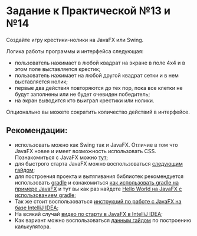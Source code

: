 # Задание к Практической №13 и №14

Создайте игру крестики-нолики на JavaFX или Swing.

Логика работы программы и интерфейса следующая:
- пользователь нажимает в любой квадрат на экране в поле 4х4 и в этом поле выставляется крестик;
- пользователь нажимает на любой другой квадрат сетки и в нем выставляется нолик;
- первые два действия повторяются до тех пор, пока все клетки не будут заполнены или не будет очевиден победитель; 
- на экран выводится кто выиграл крестики или нолики.

Опционально вы можете сократить количество действий в интерфейсе.

## Рекомендации:
- использовать можно как Swing так и JavaFX. Отличие в том что JavaFX новее и имеет возможность использовать CSS. Познакомиться с JavaFX можно [тут](https://metanit.com/java/javafx/1.1.php);
- для быстрого старта JavaFX можно воспользоваться [следующим гайдом](https://metanit.com/java/javafx/1.2.php);
- для построения проекта и вытягивания библиотек рекомендуется использовать [gradle](https://ru.wikipedia.org/wiki/Gradle) и ознакомиться [как использовать gradle на примере JavaFX](https://habr.com/ru/post/474292/) и тут вы как раз найдете [Hello World на JavaFX с использованием gradle](https://github.com/openjfx/samples/tree/master/HelloFX/Gradle);
- Так же стоит воспользоваться [инструкций по работе с JavaFX на базе IntelliJ IDEA](https://openjfx.io/openjfx-docs/#IDE-Intellij);
- На всякий случай [видео по старту в JavaFX в IntelliJ IDEA](https://www.youtube.com/watch?v=nKIMGH0l3Wo&ab_channel=PaulGestwicki);
- Как вариант можно воспользоваться [данным гайдом](https://www.youtube.com/watch?v=p5ifU9kkp6g&ab_channel=KodySimpson) по построению калькулятора.

